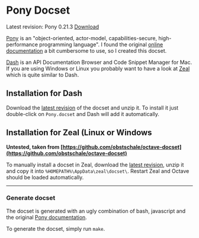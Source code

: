 # Pony Docset

Latest revision: Pony 0.21.3 [Download](https://github.com/ergl/pony-docset/releases/download/0.21.3/Pony.docset.zip)

[Pony](https://www.ponylang.org) is an "object-oriented, actor-model,
capabilities-secure, high-performance programming language". I found the
original [online documentation](https://stdlib.ponylang.org) a bit cumbersome to use,
so I created this docset.

[Dash](https://kapeli.com/dash) is an API Documentation Browser and Code Snippet
Manager for Mac. If you are using Windows or Linux you probably want to have a
look at [Zeal](https://zealdocs.org) which is quite similar to Dash.

## Installation for Dash

Download the [latest revision](https://github.com/ergl/pony-docset/releases) of
the docset and unzip it. To install it just double-click on `Pony.docset` and
Dash will add it automatically.

## Installation for Zeal (Linux or Windows

**Untested, taken from [https://github.com/obstschale/octave-docset](https://github.com/obstschale/octave-docset)**

To manually install a docset in Zeal, download the [latest revision](https://github.com/ergl/pony-docset/releases),
unzip it and copy it into `%HOMEPATH%\AppData\zeal\docset\`.
Restart Zeal and Octave should be loaded automatically.

---

### Generate docset

The docset is generated with an ugly combination of bash, javascript and the original
[Pony documentation](https://stdlib.ponylang.org).

To generate the docset, simply run `make`.
